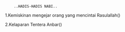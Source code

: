         ..HADIS-HADIS NABI..
        
1.Kemiskinan mengejar orang yang mencintai Rasulallah()

2.Kelaparan Tentera Anbar()
